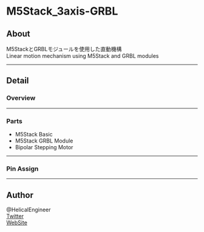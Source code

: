 # M5Stack_3axis-GRBL

## About

M5StackとGRBLモジュールを使用した直動機構  
Linear motion mechanism using M5Stack and GRBL modules

---

## Detail

### Overview

[](![Image](img/overview.jpg))

---

### Parts

- M5Stack Basic
- M5Stack GRBL Module
- Bipolar Stepping Motor

---

### Pin Assign

---

## Author

@HelicalEngineer  
[Twitter](https://twitter.com/HelicalEngineer "Twitter")  
[WebSite](https://helical-engineer.com/ "WebSite")  
